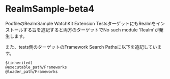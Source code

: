 # RealmSample-beta4

PodfileのRealmSample WatchKit Extension TestsターゲットにもRealmをインストールする旨を追記すると両方のターゲットでNo such module 'Realm'が発生します。

また、tests側のターゲットのFramework Search Pathsに以下を追記しています。
```
$(inherited)
@executable_path/Frameworks
@loader_path/Frameworks
```
